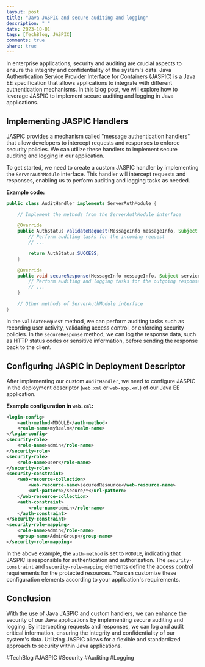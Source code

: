 ```yaml
---
layout: post
title: "Java JASPIC and secure auditing and logging"
description: " "
date: 2023-10-01
tags: [TechBlog, JASPIC]
comments: true
share: true
---
```


In enterprise applications, security and auditing are crucial aspects to ensure the integrity and confidentiality of the system's data. Java Authentication Service Provider Interface for Containers (JASPIC) is a Java EE specification that allows applications to integrate with different authentication mechanisms. In this blog post, we will explore how to leverage JASPIC to implement secure auditing and logging in Java applications.

## Implementing JASPIC Handlers

JASPIC provides a mechanism called "message authentication handlers" that allow developers to intercept requests and responses to enforce security policies. We can utilize these handlers to implement secure auditing and logging in our application.

To get started, we need to create a custom JASPIC handler by implementing the `ServerAuthModule` interface. This handler will intercept requests and responses, enabling us to perform auditing and logging tasks as needed.

**Example code:**
```java
public class AuditHandler implements ServerAuthModule {

    // Implement the methods from the ServerAuthModule interface

    @Override
    public AuthStatus validateRequest(MessageInfo messageInfo, Subject clientSubject, Subject serviceSubject) {
        // Perform auditing tasks for the incoming request
        // ...

        return AuthStatus.SUCCESS;
    }

    @Override
    public void secureResponse(MessageInfo messageInfo, Subject serviceSubject) {
        // Perform auditing and logging tasks for the outgoing response
        // ...
    }

    // Other methods of ServerAuthModule interface
}
```

In the `validateRequest` method, we can perform auditing tasks such as recording user activity, validating access control, or enforcing security policies. In the `secureResponse` method, we can log the response data, such as HTTP status codes or sensitive information, before sending the response back to the client.

## Configuring JASPIC in Deployment Descriptor

After implementing our custom `AuditHandler`, we need to configure JASPIC in the deployment descriptor (`web.xml` or `web-app.xml`) of our Java EE application.

**Example configuration in `web.xml`:**
```xml
<login-config>
    <auth-method>MODULE</auth-method>
    <realm-name>myRealm</realm-name>
</login-config>
<security-role>
    <role-name>admin</role-name>
</security-role>
<security-role>
    <role-name>user</role-name>
</security-role>
<security-constraint>
    <web-resource-collection>
        <web-resource-name>securedResource</web-resource-name>
        <url-pattern>/secure/*</url-pattern>
    </web-resource-collection>
    <auth-constraint>
        <role-name>admin</role-name>
    </auth-constraint>
</security-constraint>
<security-role-mapping>
    <role-name>admin</role-name>
    <group-name>AdminGroup</group-name>
</security-role-mapping>
```

In the above example, the `auth-method` is set to `MODULE`, indicating that JASPIC is responsible for authentication and authorization. The `security-constraint` and `security-role-mapping` elements define the access control requirements for the protected resources. You can customize these configuration elements according to your application's requirements.

## Conclusion

With the use of Java JASPIC and custom handlers, we can enhance the security of our Java applications by implementing secure auditing and logging. By intercepting requests and responses, we can log and audit critical information, ensuring the integrity and confidentiality of our system's data. Utilizing JASPIC allows for a flexible and standardized approach to security within Java applications.

#TechBlog #JASPIC #Security #Auditing #Logging